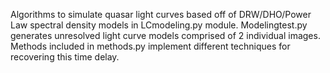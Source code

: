 Algorithms to simulate quasar light curves based off of DRW/DHO/Power Law spectral density models in LCmodeling.py module. Modelingtest.py generates unresolved light curve models comprised of 2 individual images. Methods included in methods.py implement different techniques for recovering this time delay.
 
